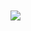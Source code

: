 # ‎‎‎‎‎‎‎‎‎![](https://cdn.discordapp.com/attachments/486915002037436428/842023916658753576/LuisPic.gif)

